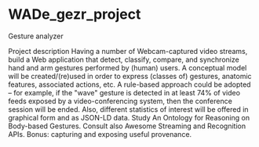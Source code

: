 # WADe_gezr_project
Gesture analyzer

Project description
Having a number of Webcam-captured video streams, build a Web application that detect, classify, compare, and synchronize hand and arm gestures performed by (human) users.
A conceptual model will be created/(re)used in order to express (classes of) gestures, anatomic features, associated actions, etc.
A rule-based approach could be adopted – for example, if the "wave" gesture is detected in at least 74% of video feeds exposed by a video-conferencing system, then the conference session will be ended.
Also, different statistics of interest will be offered in graphical form and as JSON-LD data.
Study An Ontology for Reasoning on Body-based Gestures.
Consult also Awesome Streaming and Recognition APIs.
Bonus: capturing and exposing useful provenance.
